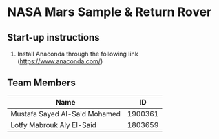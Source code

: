 # NASA Mars Sample & Return Rover
## Start-up instructions
1. Install Anaconda through the following link (https://www.anaconda.com/)


## Team Members
| Name                   |ID |
|-----|--------|
|Mustafa Sayed Al-Said Mohamed| 1900361|
|Lotfy Mabrouk Aly El-Said|1803659|
